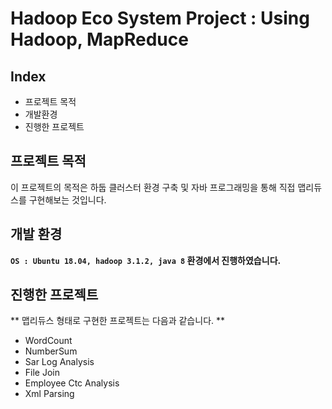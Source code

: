 # Hadoop Eco System Project : Using Hadoop, MapReduce
## Index
  - 프로젝트 목적
  - 개발환경
  - 진행한 프로젝트
  
## 프로젝트 목적
이 프로젝트의 목적은 하둡 클러스터 환경 구축 및 자바 프로그래밍을 통해 직접 맵리듀스를 구현해보는 것입니다.

## 개발 환경
**`OS : Ubuntu 18.04, hadoop 3.1.2, java 8` 환경에서 진행하였습니다.**

## 진행한 프로젝트
<!-- Write Overview about this project -->
** 맵리듀스 형태로 구현한 프로젝트는 다음과 같습니다. **
- WordCount
- NumberSum
- Sar Log Analysis
- File Join
- Employee Ctc Analysis
- Xml Parsing

